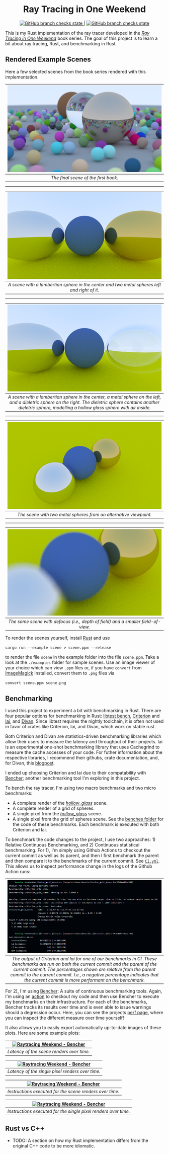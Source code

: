<h1 align="center">Ray Tracing in One Weekend</h1>

<div align="center">
 <a href="https://github.com/niklasmedinger/ray-tracing-weekend/actions/workflows/CI.yml">
        <img src="https://github.com/niklasmedinger/ray-tracing-weekend/actions/workflows/CI.yml/badge.svg" alt="GitHub branch checks state">
 </a>
 |
 <a href="https://github.com/niklasmedinger/ray-tracing-weekend/actions/workflows/Bencher.yml">
        <img src="https://github.com/niklasmedinger/ray-tracing-weekend/actions/workflows/Bencher.yml/badge.svg" alt="GitHub branch checks state">
 </a>
</div>

This is my Rust implementation of the ray tracer developed in the
[_Ray Tracing in One Weekend_](https://raytracing.github.io/books/RayTracingInOneWeekend.html)
book series. The goal of this project is to learn a bit about ray tracing, Rust,
and benchmarking in Rust.

## Rendered Example Scenes

Here a few selected scenes from the book series rendered with this implementation.

| ![image](./assets/final.png) |
|:--:|
| *The final scene of the first book.* |

--------------------------------------------------------------------------------


| ![image](./assets/metal.png) |
|:--:|
| *A scene with a lambertian sphere in the center and two metal spheres left and right of it.* |

--------------------------------------------------------------------------------

| ![image](./assets/hollow_glass.png) |
|:--:|
| *A scene with a lambertian sphere in the center, a  metal sphere on the left, and a dieletric sphere on the right. The dieletric sphere contains another dieletric sphere, modelling a hollow glass sphere with air inside.* |

--------------------------------------------------------------------------------

| ![image](./assets/viewport.png) |
|:--:|
| *The scene with two metal spheres from an alternative viewpoint.* |


--------------------------------------------------------------------------------

| ![image](./assets/defocus.png) |
|:--:|
| *The same scene with defocus (i.e., depth of field) and a smaller field-of-view.* |


To render the scenes yourself, install [Rust](https://www.rust-lang.org/tools/install) and use
```
cargo run --example scene > scene.ppm --release
```
to render the file `scene` in the example folder into the file `scene.ppm`.
Take a look at the `./examples` folder for sample scenes. Use an image viewer of your choice
which can view `.ppm` files or, if you have `convert` from [ImageMagick](https://imagemagick.org/script/convert.php) installed,
convert them to `.png` files via
```
convert scene.ppm scene.png
```

## Benchmarking
I used this project to experiment a bit with benchmarking in Rust. There are
four popular options for benchmarking in Rust: [libtest bench](https://doc.rust-lang.org/cargo/commands/cargo-bench.html), [Criterion](https://github.com/bheisler/criterion.rs) and [Iai](https://github.com/bheisler/iai), and [Divan](https://github.com/nvzqz/divan). Since libtest requires the nightly toolchain,
it is often not used in favor of crates like Criterion, Iai, and Divan, which
work on stable rust.

Both Criterion and Divan are statistics-driven benchmarking libraries which allow
their users to measure the latency and throughput of their projects. Iai is an
experimental one-shot benchmarking library that uses Cachegrind to measure
the cache accesses of your code. For futher information about the respective
libraries, I recommend their githubs, crate documentation, and, for Divan,
this [blogpost](https://nikolaivazquez.com/blog/divan/).

I ended up choosing Criterion and Iai due to their compatability with [Bencher](https://github.com/bencherdev/bencher);
another benchmarking tool I'm exploring in this project.

To bench the ray tracer, I'm using two macro benchmarks and two micro benchmarks:
* A complete render of the [_hollow\_glass_](./examples/hollow_glass.rs) scene.
* A complete render of a grid of spheres.
* A single pixel from the [_hollow\_glass_](./examples/hollow_glass.rs) scene.
* A single pixel from the grid of spheres scene.
See the [benches folder](./benches/) for the code of these benchmarks. Each
benchmark is executed with both Criterion and Iai.

To benchmark the code changes to the project, I use two approaches: 1) Relative
Continuous Benchmarking, and 2) Continuous statistical benchmarking. For 1),
I'm simply using Github Actions to checkout the current commit as well as its parent,
and then I first benchmark the parent and then compare it to the benchmarks of the
current commit. See [`CI.yml`](./.github/workflows/CI.yml). This allows us to
inspect performance change in the logs of the Github Action runs:

| ![image](./assets/CI_benchmarks.png) |
|:--:|
| *The output of Criterion and Iai for one of our benchmarks in CI. These benchmarks are run on both the current commit and the parent of the current commit. The percentages shown are relative from the parent commit to the current commit. I.e., a negative percentage indicates that the current commit is more performant on the benchmark.* |

For 2),
I'm using [Bencher](https://github.com/bencherdev/bencher): A suite of continuous
benchmarking tools. Again, I'm using an [action](./.github/workflows/Bencher.yml)
to checkout my code and then use Bencher to execute my benchmarks on their
infrastructure. For each of the
benchmarks, Bencher tracks its results over time and is even able to issue
warnings should a degression occur. Here, you can see the projects [perf page](https://bencher.dev/perf/raytracing-weekend?key=true&reports_per_page=4&branches_per_page=8&testbeds_per_page=8&benchmarks_per_page=8&plots_per_page=8&reports_page=1&branches_page=1&testbeds_page=1&benchmarks_page=1&plots_page=1&report=ea8be702-fa4d-47df-9022-29dbdcc432af&branches=e272e4b9-7e97-46b2-a403-35e73893ef4f&testbeds=42132742-158d-4e64-8c2e-47984b27798f&benchmarks=2be6ef2c-5ce9-4dee-b05b-46d5f1b17f93%2C59bc6a68-248b-4f43-b79f-3d43bc4182be%2Ceeaef59b-700a-487e-9398-e3f1be99addd%2Caf955bb8-4aea-4f96-a726-e897781ab2b6&measures=dc59b5b0-d80d-485f-aa42-461f4fc4d0e3&start_time=1720967964000&end_time=1723559972000&clear=true),
where you can inspect the different measure over time yourself!

It also allows you to easily export automatically up-to-date images of these plots.
Here are some example plots:

| <a href="https://bencher.dev/perf/raytracing-weekend?key=true&reports_per_page=4&branches_per_page=8&testbeds_per_page=8&benchmarks_per_page=8&plots_per_page=8&reports_page=1&branches_page=1&testbeds_page=1&benchmarks_page=1&plots_page=1&branches=e272e4b9-7e97-46b2-a403-35e73893ef4f&testbeds=42132742-158d-4e64-8c2e-47984b27798f&measures=bd087070-50c6-40ff-aede-60d4fb58e39a&clear=true&tab=benchmarks&benchmarks=584d3db9-2f38-4302-8c61-83db3d791bb1%2C5cca1689-0371-4dde-a031-89a8b3b9b5a1"><img src="https://api.bencher.dev/v0/projects/raytracing-weekend/perf/img?branches=e272e4b9-7e97-46b2-a403-35e73893ef4f&testbeds=42132742-158d-4e64-8c2e-47984b27798f&benchmarks=584d3db9-2f38-4302-8c61-83db3d791bb1%2C5cca1689-0371-4dde-a031-89a8b3b9b5a1&measures=bd087070-50c6-40ff-aede-60d4fb58e39a" title="Raytracing Weekend" alt="Raytracing Weekend - Bencher" /></a> |
|:--:|
| *Latency of the scene renders over time.* |

| <a href="https://bencher.dev/perf/raytracing-weekend?key=true&reports_per_page=4&branches_per_page=8&testbeds_per_page=8&benchmarks_per_page=8&plots_per_page=8&reports_page=1&branches_page=1&testbeds_page=1&benchmarks_page=1&plots_page=1&branches=e272e4b9-7e97-46b2-a403-35e73893ef4f&testbeds=42132742-158d-4e64-8c2e-47984b27798f&measures=bd087070-50c6-40ff-aede-60d4fb58e39a&clear=true&tab=benchmarks&benchmarks=cfd00ae8-da39-4567-aa91-05ae3e08e565%2C8b6e8ca9-0780-4998-80fd-dd4b76f7dea2"><img src="https://api.bencher.dev/v0/projects/raytracing-weekend/perf/img?branches=e272e4b9-7e97-46b2-a403-35e73893ef4f&testbeds=42132742-158d-4e64-8c2e-47984b27798f&benchmarks=cfd00ae8-da39-4567-aa91-05ae3e08e565%2C8b6e8ca9-0780-4998-80fd-dd4b76f7dea2&measures=bd087070-50c6-40ff-aede-60d4fb58e39a" title="Raytracing Weekend" alt="Raytracing Weekend - Bencher" /></a> |
|:--:|
| *Latency of the single pixel renders over time.* |

| <a href="https://bencher.dev/perf/raytracing-weekend?key=true&reports_per_page=4&branches_per_page=8&testbeds_per_page=8&benchmarks_per_page=8&plots_per_page=8&reports_page=1&branches_page=1&testbeds_page=1&benchmarks_page=1&plots_page=1&branches=e272e4b9-7e97-46b2-a403-35e73893ef4f&testbeds=42132742-158d-4e64-8c2e-47984b27798f&measures=b06ca7e4-e599-4b41-91b4-aea317107228&clear=true&tab=benchmarks&benchmarks=59bc6a68-248b-4f43-b79f-3d43bc4182be%2Caf955bb8-4aea-4f96-a726-e897781ab2b6"><img src="https://api.bencher.dev/v0/projects/raytracing-weekend/perf/img?branches=e272e4b9-7e97-46b2-a403-35e73893ef4f&testbeds=42132742-158d-4e64-8c2e-47984b27798f&benchmarks=59bc6a68-248b-4f43-b79f-3d43bc4182be%2Caf955bb8-4aea-4f96-a726-e897781ab2b6&measures=b06ca7e4-e599-4b41-91b4-aea317107228" title="Raytracing Weekend" alt="Raytracing Weekend - Bencher" /></a> |
|:--:|
| *Instructions executed for the scene renders over time.* |

| <a href="https://bencher.dev/perf/raytracing-weekend?key=true&reports_per_page=4&branches_per_page=8&testbeds_per_page=8&benchmarks_per_page=8&plots_per_page=8&reports_page=1&branches_page=1&testbeds_page=1&benchmarks_page=1&plots_page=1&branches=e272e4b9-7e97-46b2-a403-35e73893ef4f&testbeds=42132742-158d-4e64-8c2e-47984b27798f&measures=b06ca7e4-e599-4b41-91b4-aea317107228&clear=true&tab=benchmarks&benchmarks=2be6ef2c-5ce9-4dee-b05b-46d5f1b17f93%2Ceeaef59b-700a-487e-9398-e3f1be99addd"><img src="https://api.bencher.dev/v0/projects/raytracing-weekend/perf/img?branches=e272e4b9-7e97-46b2-a403-35e73893ef4f&testbeds=42132742-158d-4e64-8c2e-47984b27798f&benchmarks=2be6ef2c-5ce9-4dee-b05b-46d5f1b17f93%2Ceeaef59b-700a-487e-9398-e3f1be99addd&measures=b06ca7e4-e599-4b41-91b4-aea317107228" title="Raytracing Weekend" alt="Raytracing Weekend - Bencher" /></a> |
|:--:|
| *Instructions executed for the single pixel renders over time.* |

## Rust vs C++
* TODO: A section on how my Rust implementation differs from the original C++ code to be more idiomatic.